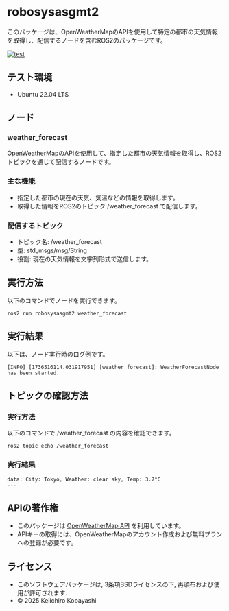 # robosysasgmt2
このパッケージは、OpenWeatherMapのAPIを使用して特定の都市の天気情報を取得し、配信するノードを含むROS2のパッケージです。

[![test](https://github.com/Kei1ro5884/robosysasgmt2/actions/workflows/test.yml/badge.svg)](https://github.com/Kei1ro5884/robosysasgmt2/actions/workflows/test.yml)

## テスト環境
- Ubuntu 22.04 LTS

## ノード

### weather_forecast
OpenWeatherMapのAPIを使用して、指定した都市の天気情報を取得し、ROS2トピックを通じて配信するノードです。

### 主な機能
- 指定した都市の現在の天気、気温などの情報を取得します。
- 取得した情報をROS2のトピック /weather_forecast で配信します。

### 配信するトピック
- トピック名: /weather_forecast
- 型: std_msgs/msg/String
- 役割: 現在の天気情報を文字列形式で送信します。

## 実行方法
以下のコマンドでノードを実行できます。
```
ros2 run robosysasgmt2 weather_forecast
```

## 実行結果
以下は、ノード実行時のログ例です。
```
[INFO] [1736516114.031917951] [weather_forecast]: WeatherForecastNode has been started.
```

## トピックの確認方法

### 実行方法
以下のコマンドで /weather_forecast の内容を確認できます。
```
ros2 topic echo /weather_forecast
```

### 実行結果
```
data: City: Tokyo, Weather: clear sky, Temp: 3.7°C
---
```

## APIの著作権
- このパッケージは [OpenWeatherMap API](https://openweathermap.org/api) を利用しています。
- APIキーの取得には、OpenWeatherMapのアカウント作成および無料プランへの登録が必要です。

## ライセンス
- このソフトウェアパッケージは, 3条項BSDライセンスの下, 再頒布および使用が許可されます.
- © 2025 Keiichiro Kobayashi
